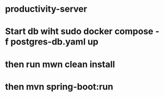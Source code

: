 # productivity-server
# Start db wiht  sudo docker compose -f postgres-db.yaml up
# then run mwn clean install
# then mvn spring-boot:run
